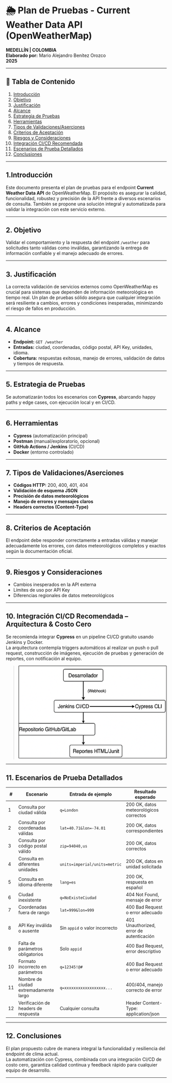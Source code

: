 # 🌦️ Plan de Pruebas - Current Weather Data API (OpenWeatherMap)

**MEDELLÍN | COLOMBIA**  
**Elaborado por:** Mario Alejandro Benítez Orozco  
**2025**

---

## 📑 Tabla de Contenido

1. [Introducción](#1.Introducción)
2. [Objetivo](#objetivo)
3. [Justificación](#justificación)
4. [Alcance](#alcance)
5. [Estrategia de Pruebas](#estrategia-de-pruebas)
6. [Herramientas](#herramientas)
7. [Tipos de Validaciones/Aserciones](#tipos-de-validacionesaserciones)
8. [Criterios de Aceptación](#criterios-de-aceptación)
9. [Riesgos y Consideraciones](#riesgos-y-consideraciones)
10. [Integración CI/CD Recomendada](#integración-cicd-recomendada)
11. [Escenarios de Prueba Detallados](#escenarios-de-prueba-detallados)
12. [Conclusiones](#conclusiones)

---

## 1.Introducción

Este documento presenta el plan de pruebas para el endpoint **Current Weather Data API** de OpenWeatherMap. El propósito es asegurar la calidad, funcionalidad, robustez y precisión de la API frente a diversos escenarios de consulta. También se propone una solución integral y automatizada para validar la integración con este servicio externo.

---

## 2. Objetivo

Validar el comportamiento y la respuesta del endpoint `/weather` para solicitudes tanto válidas como inválidas, garantizando la entrega de información confiable y el manejo adecuado de errores.

---

## 3. Justificación

La correcta validación de servicios externos como OpenWeatherMap es crucial para sistemas que dependen de información meteorológica en tiempo real. Un plan de pruebas sólido asegura que cualquier integración será resiliente a cambios, errores y condiciones inesperadas, minimizando el riesgo de fallos en producción.

---

## 4. Alcance

- **Endpoint:** `GET /weather`
- **Entradas:** ciudad, coordenadas, código postal, API Key, unidades, idioma.
- **Cobertura:** respuestas exitosas, manejo de errores, validación de datos y tiempos de respuesta.

---

## 5. Estrategia de Pruebas

Se automatizarán todos los escenarios con **Cypress**, abarcando happy paths y edge cases, con ejecución local y en CI/CD.

---

## 6. Herramientas

- **Cypress** (automatización principal)
- **Postman** (manual/exploratorio, opcional)
- **GitHub Actions / Jenkins** (CI/CD)
- **Docker** (entorno controlado)

---

## 7. Tipos de Validaciones/Aserciones

- **Códigos HTTP:** 200, 400, 401, 404
- **Validación de esquema JSON**
- **Precisión de datos meteorológicos**
- **Manejo de errores y mensajes claros**
- **Headers correctos (Content-Type)**

---

## 8. Criterios de Aceptación

El endpoint debe responder correctamente a entradas válidas y manejar adecuadamente los errores, con datos meteorológicos completos y exactos según la documentación oficial.

---

## 9. Riesgos y Consideraciones

- Cambios inesperados en la API externa
- Límites de uso por API Key
- Diferencias regionales de datos meteorológicos

---

## 10. Integración CI/CD Recomendada – Arquitectura & Costo Cero

Se recomienda integrar **Cypress** en un pipeline CI/CD gratuito usando Jenkins y Docker.  
La arquitectura contempla triggers automáticos al realizar un push o pull request, construcción de imágenes, ejecución de pruebas y generación de reportes, con notificación al equipo.

> ![Arquitectura CI/CD](./img/ci-cd-arquitectura.png) <!-- Aquí puedes agregar una imagen de arquitectura si la tienes -->

---

## 11. Escenarios de Prueba Detallados

| #  | Escenario                              | Entrada de ejemplo                | Resultado esperado                          |
|----|----------------------------------------|-----------------------------------|---------------------------------------------|
| 1  | Consulta por ciudad válida             | `q=London`                        | 200 OK, datos meteorológicos correctos      |
| 2  | Consulta por coordenadas válidas       | `lat=40.71&lon=-74.01`            | 200 OK, datos correspondientes              |
| 3  | Consulta por código postal válido      | `zip=94040,us`                    | 200 OK, datos correctos                     |
| 4  | Consulta en diferentes unidades        | `units=imperial/units=metric`     | 200 OK, datos en unidad solicitada          |
| 5  | Consulta en idioma diferente           | `lang=es`                         | 200 OK, respuesta en español                |
| 6  | Ciudad inexistente                     | `q=NoExisteCiudad`                | 404 Not Found, mensaje de error             |
| 7  | Coordenadas fuera de rango             | `lat=999&lon=999`                 | 400 Bad Request o error adecuado            |
| 8  | API Key inválida o ausente             | Sin `appid` o valor incorrecto    | 401 Unauthorized, error de autenticación    |
| 9  | Falta de parámetros obligatorios       | Solo `appid`                      | 400 Bad Request, error descriptivo          |
| 10 | Formato incorrecto en parámetros       | `q=12345!@#`                      | 400 Bad Request o error adecuado            |
| 11 | Nombre de ciudad extremadamente largo  | `q=xxxxxxxxxxxxxxxxxx...`         | 400/404, manejo correcto de error           |
| 12 | Verificación de headers de respuesta   | Cualquier consulta                | Header Content-Type: application/json       |

---

## 12. Conclusiones

El plan propuesto cubre de manera integral la funcionalidad y resiliencia del endpoint de clima actual.  
La automatización con Cypress, combinada con una integración CI/CD de costo cero, garantiza calidad continua y feedback rápido para cualquier equipo de desarrollo.

---